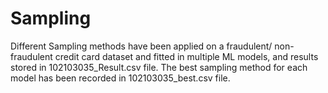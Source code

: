 # Sampling
Different Sampling methods have been applied on a fraudulent/ non-fraudulent credit card dataset and fitted in multiple ML models, and results stored in 102103035_Result.csv file. The best sampling method for each model has been recorded in 102103035_best.csv file.

